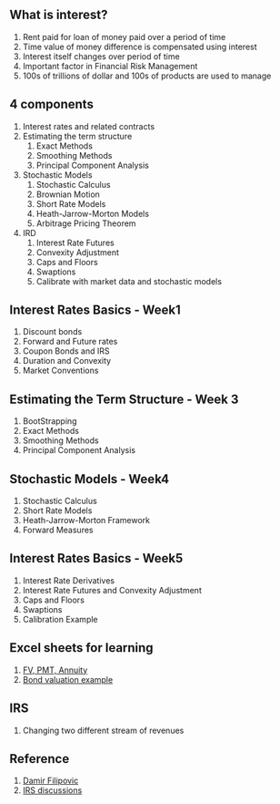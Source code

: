 ## What is interest?

1. Rent paid for loan of money paid over a period of time
2. Time value of money difference is compensated using interest
3. Interest itself changes over period of time
4. Important factor in Financial Risk Management
5. 100s of trillions of dollar and 100s of products are used to manage

## 4 components
1. Interest rates and related contracts
2. Estimating the term structure
   1. Exact Methods
   2. Smoothing Methods
   3. Principal Component Analysis
3. Stochastic Models
   1. Stochastic Calculus
   2. Brownian Motion
   3. Short Rate Models
   4. Heath-Jarrow-Morton Models
   5. Arbitrage Pricing Theorem
4. IRD
   1. Interest Rate Futures
   2. Convexity Adjustment
   3. Caps and Floors
   4. Swaptions
   5. Calibrate with market data and stochastic models

## Interest Rates Basics - Week1
1. Discount bonds
2. Forward and Future rates
3. Coupon Bonds and IRS
4. Duration and Convexity
5. Market Conventions

## Estimating the Term Structure - Week 3
1. BootStrapping
2. Exact Methods
3. Smoothing Methods
4. Principal Component Analysis

## Stochastic Models - Week4
1. Stochastic Calculus
2. Short Rate Models
3. Heath-Jarrow-Morton Framework
4. Forward Measures

## Interest Rates Basics - Week5
1. Interest Rate Derivatives
2. Interest Rate Futures and Convexity Adjustment
3. Caps and Floors
4. Swaptions
5. Calibration Example


## Excel sheets for learning

1. [FV, PMT, Annuity](http://pages.stern.nyu.edu/~igiddy/spreadsheets/tvm.xls)
2. [Bond valuation example](https://exceljet.net/formula/bond-valuation-example)


## IRS
1. Changing two different stream of revenues

## Reference
1. [Damir Filipovic](https://www.epfl.ch/labs/csf/)
2. [IRS discussions](https://www.coursera.org/learn/interest-rate-models/discussions)